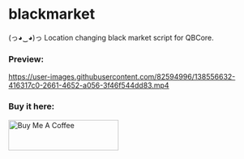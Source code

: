 # blackmarket
(っ◕‿◕)っ Location changing black market script for QBCore.

### Preview:

https://user-images.githubusercontent.com/82594996/138556632-416317c0-2661-4652-a056-3f46f544dd83.mp4

### Buy it here:

<a href="https://www.buymeacoffee.com/ManLikeTJB/e/46499" target="_blank"><img src="https://cdn.buymeacoffee.com/buttons/v2/default-yellow.png" alt="Buy Me A Coffee" style="height: 60px !important;width: 217px !important;" ></a>
